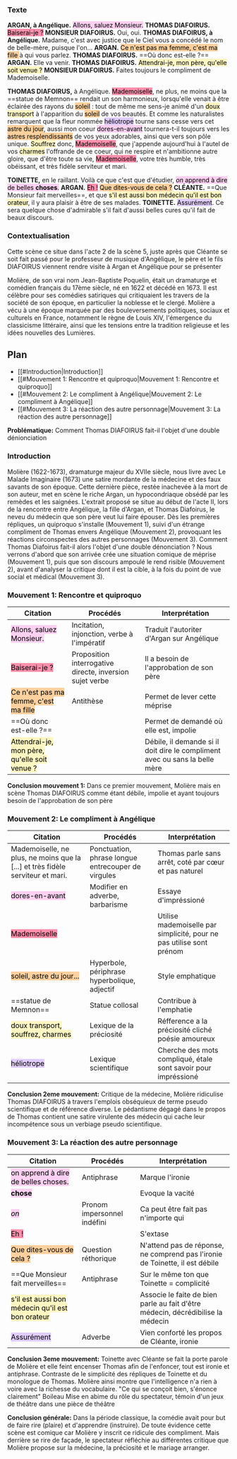 ### Texte

**ARGAN, à Angélique.** <mark style="background: #FFB8EBA6;">Allons, saluez Monsieur.</mark>
**THOMAS DIAFOIRUS.** <mark style="background: #FF5582A6;">Baiserai-je ?</mark>
**MONSIEUR DIAFOIRUS.** Oui, oui.
**THOMAS DIAFOIRUS, à Angélique.** Madame, c'est avec justice que le Ciel vous a concédé le nom de belle-mère, puisque l'on...
**ARGAN.** <mark style="background: #FFB86CA6;">Ce n'est pas ma femme, c'est ma fille </mark>à qui vous parlez.
**THOMAS DIAFOIRUS.** ==Où donc est-elle ?==
**ARGAN.** Elle va venir.
**THOMAS DIAFOIRUS.** <mark style="background: #FFF3A3A6;">Attendrai-je, mon père, qu'elle soit venue ?</mark>
**MONSIEUR DIAFOIRUS.** Faites toujours le compliment de Mademoiselle.

**THOMAS DIAFOIRUS,** à Angélique. <mark style="background: #FF5582A6;">Mademoiselle</mark>, ne plus, ne moins que la ==statue de Memnon== rendait un son harmonieux, lorsqu'elle venait à être éclairée des rayons du <mark style="background: #FFB86CA6;">soleil</mark> : tout de même me sens-je animé d'un <mark style="background: #FFF3A3A6;">doux transport</mark> à l'apparition du <mark style="background: #FFB86CA6;">soleil</mark> de vos beautés. Et comme les naturalistes remarquent que la fleur nommée <mark style="background: #D2B3FFA6;">héliotrope</mark> tourne sans cesse vers cet <mark style="background: #FFB86CA6;">astre du jour</mark>, aussi mon coeur <mark style="background: #FFB8EBA6;">dores-en-avant</mark> tournera-t-il toujours vers les <mark style="background: #FFB86CA6;">astres resplendissants</mark> de vos yeux adorables, ainsi que vers son pôle unique. <mark style="background: #FFF3A3A6;">Souffrez</mark> donc, <mark style="background: #FF5582A6;">Mademoiselle</mark>, que j'appende aujourd'hui à l'autel de vos <mark style="background: #FFF3A3A6;">charmes</mark> l'offrande de ce coeur, qui ne respire et n'ambitionne autre gloire, que d'être toute sa vie, <mark style="background: #FF5582A6;">Mademoiselle</mark>, votre très humble, très obéissant, et très fidèle serviteur et mari.

**TOINETTE,** en le raillant. Voilà ce que c'est que d'étudier, <mark style="background: #FFB8EBA6;"><i>on</i> apprend à dire de belles <strong>choses</strong>.</mark>
**ARGAN.** <mark style="background: #FF5582A6;">Eh !</mark> <mark style="background: #FFB86CA6;">Que dites-vous de cela ?</mark>
**CLÉANTE.** ==Que Monsieur fait merveilles==, et que <mark style="background: #FFF3A3A6;">s'il est aussi bon médecin qu'il est bon orateur</mark>, il y aura plaisir à être de ses malades.
**TOINETTE.** <mark style="background: #D2B3FFA6;">Assurément</mark>. Ce sera quelque chose d'admirable s'il fait d'aussi belles cures qu'il fait de beaux discours.

### Contextualisation

Cette scène ce situe dans l'acte 2 de la scène 5, juste après que Cléante se soit fait passé pour le professeur de musique d'Angélique, le père et le fils DIAFOIRUS viennent rendre visite à Argan et Angélique pour se présenter

Molière, de son vrai nom Jean-Baptiste Poquelin, était un dramaturge et comédien français du 17ème siècle, né en 1622 et décédé en 1673. Il est célèbre pour ses comédies satiriques qui critiquaient les travers de la société de son époque, en particulier la noblesse et le clergé. Molière a vécu à une époque marquée par des bouleversements politiques, sociaux et culturels en France, notamment le règne de Louis XIV, l'émergence du classicisme littéraire, ainsi que les tensions entre la tradition religieuse et les idées nouvelles des Lumières.

## Plan 

- [[#Introduction|Introduction]]
- [[#Mouvement 1: Rencontre et quiproquo|Mouvement 1: Rencontre et quiproquo]]
- [[#Mouvement 2: Le compliment à Angélique|Mouvement 2: Le compliment à Angélique]]
- [[#Mouvement 3: La réaction des autre personnage|Mouvement 3: La réaction des autre personnage]]


**Problématique:** Comment Thomas DIAFOIRUS fait-il l'objet d'une double dénionciation

### Introduction

Molière (1622-1673), dramaturge majeur du XVIIe siècle, nous livre avec Le Malade Imaginaire (1673) une satire mordante de la médecine et des faux savants de son époque. Cette dernière pièce, restée inachevée à la mort de son auteur, met en scène le riche Argan, un hypocondriaque obsédé par les remèdes et les saignées. L'extrait proposé se situe au début de l'acte II, lors de la rencontre entre Angélique, la fille d'Argan, et Thomas Diafoirus, le neveu du médecin que son père veut lui faire épouser. Dès les premières répliques, un quiproquo s'installe (Mouvement 1), suivi d'un étrange compliment de Thomas envers Angélique (Mouvement 2), provoquant les réactions circonspectes des autres personnages (Mouvement 3). Comment Thomas Diafoirus fait-il alors l'objet d'une double dénonciation ? Nous verrons d'abord que son arrivée crée une situation comique de méprise (Mouvement 1), puis que son discours ampoulé le rend risible (Mouvement 2), avant d'analyser la critique dont il est la cible, à la fois du point de vue social et médical (Mouvement 3).

### Mouvement 1: Rencontre et quiproquo

| Citation                                                                                 | Procédés                                                 | Interprétation                                                              |
| ---------------------------------------------------------------------------------------- | -------------------------------------------------------- | --------------------------------------------------------------------------- |
| <mark style="background: #FFB8EBA6;">Allons, saluez Monsieur.</mark>                     | Incitation, injonction, verbe à l'impératif              | Traduit l'autoriter d'Argan sur Angélique                                   |
| <mark style="background: #FF5582A6;">Baiserai-je ?</mark>                                | Proposition interrogative directe, inversion sujet verbe | Il a besoin de l'approbation de son père                                    |
| <mark style="background: #FFB86CA6;">Ce n'est pas ma femme, c'est ma fille </mark>       | Antithèse                                                | Permet de lever cette méprise                                               |
| ==Où donc est-elle ?==                                                                   |                                                          | Permet de demandé où elle est, impolie                                      |
| <mark style="background: #FFF3A3A6;">Attendrai-je, mon père, qu'elle soit venue ?</mark> |                                                          | Débile, il demande si il doit dire le compliment avec ou sans la belle mère |
**Conclusion mouvement 1:** Dans ce premier mouvement, Molière mais en scène Thomas DIAFOIRUS comme étant débile, impolie et ayant toujours besoin de l'approbation de son père

### Mouvement 2: Le compliment à Angélique 


| Citation                                                                        | Procédés                                           | Interprétation                                                       |
| ------------------------------------------------------------------------------- | -------------------------------------------------- | -------------------------------------------------------------------- |
| Mademoiselle, ne plus, ne moins que la \[...] et très fidèle serviteur et mari. | Ponctuation, phrase longue entrecouper de virgules | Thomas parle sans arrêt, coté par cœur et pas naturel                |
| <mark style="background: #FFB8EBA6;">dores-en-avant</mark>                      | Modifier en adverbe, barbarisme                    | Essaye d'impréssioné                                                 |
| <mark style="background: #FF5582A6;">Mademoiselle</mark>                        |                                                    | Utilise mademoiselle par simplicité, pour ne pas utilise sont prénom |
| <mark style="background: #FFB86CA6;">soleil, astre du jour...</mark>            | Hyperbole, périphrase hyperbolique, adjectif       | Style emphatique                                                     |
| ==statue de Memnon==                                                            | Statue collosal                                    | Contribue à l'emphatie                                               |
| <mark style="background: #FFF3A3A6;">doux transport, souffrez, charmes </mark>  | Lexique de la préciosité                           | Réfference a la préciosité cliché poésie amoureux                    |
| <mark style="background: #D2B3FFA6;">héliotrope</mark>                          | Lexique scientifique                               | Cherche des mots compliqué, étale sont savoir pour impréssioné       |
**Conclusion 2eme mouvement:** Critique de la médecine, Molière ridiculise Thomas DIAFOIRUS à travers l'emplois obséquieux de terme pseudo scientifique et de référence diverse. Le pédantisme dégagé dans le propos de Thomas contient une satire virulente des médecin qui cache leur incompétence sous un verbiage pseudo scientifique.

### Mouvement 3: La réaction des autre personnage

| Citation                                                                                     | Procédés                    | Interprétation                                                                  |
| -------------------------------------------------------------------------------------------- | --------------------------- | ------------------------------------------------------------------------------- |
| <mark style="background: #FFB8EBA6;">on apprend à dire de belles choses.</mark>              | Antiphrase                  | Marque l'ironie                                                                 |
| <mark style="background: #FFB8EBA6;"><strong>chose</strong></mark>                           |                             | Evoque la vacité                                                                |
| <mark style="background: #FFB8EBA6;"><i>on</i></mark>                                        | Pronom impersonnel indéfini | Ca peut être fait pas n'importe qui                                             |
| <mark style="background: #FF5582A6;">Eh !</mark>                                             |                             | S'extase                                                                        |
| <mark style="background: #FFB86CA6;">Que dites-vous de cela ?</mark>                         | Question réthorique         | N'attend pas de réponse, ne comprend pas l'ironie de Toinette, il est débile    |
| ==Que Monsieur fait merveilles==                                                             | Antiphrase                  | Sur le même ton que Toinette = complicité                                       |
| <mark style="background: #FFF3A3A6;">s'il est aussi bon médecin qu'il est bon orateur</mark> |                             | Associe le faite de bien parle au fait d'être médecin, décrédibilise la médecin |
| <mark style="background: #D2B3FFA6;">Assurément</mark>                                       | Adverbe                     | Vien conforté les propos de Cléante, ironie                                     |
**Conclusion 3eme mouvement:** Toinette avec Cléante se fait la porte parole de Molière et elle feint encenser Thomas afin de l'enfoncer, tout est ironie et antiphrase. Contraste de le simplicité des répliques de Toinette et du monologue de Thomas. Molière ainsi montre que l'intelligence n'a rien à voire avec la richesse du vocabulaire.
"Ce qui se conçoit bien, s'énonce clairement" Boileau 
Mise en abime du rôle du spectateur, témoin d'un jeux de théâtre dans une pièce de théâtre

**Conclusion générale:** Dans la période classique, la comédie avait pour but de faire rire (plaire) et d'apprendre (instruire). De toute évidence cette scène est comique car Molière y inscrit ce ridicule des compliment. Mais derrière se rire de façade, le spectateur réfléchie au différentes critique que Molière propose sur la médecine, la préciosité et le mariage arranger.  


